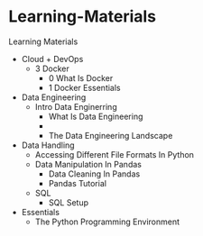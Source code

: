 # Learning-Materials

Learning Materials
- Cloud + DevOps
  - 3 Docker
    - 0 What Is Docker
    - 1 Docker Essentials
- Data Engineering
  - Intro Data Enginerring
    - What Is Data Engineering
    -
    - The Data Engineering Landscape
- Data Handling
  - Accessing Different File Formats In Python
  - Data Manipulation In Pandas
    - Data Cleaning In Pandas
    - Pandas Tutorial
  - SQL
    - SQL Setup
- Essentials
  - The Python Programming Environment
